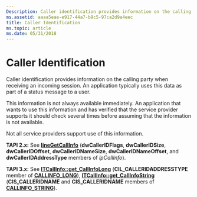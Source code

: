 ```yaml
---
Description: Caller identification provides information on the calling party when receiving an incoming session. An application typically uses this data as part of a status message to a user.
ms.assetid: aaaa5eae-e917-44a7-b9c5-97ca2d9a4eec
title: Caller Identification
ms.topic: article
ms.date: 05/31/2018
---
```


# Caller Identification

Caller identification provides information on the calling party when receiving an incoming session. An application typically uses this data as part of a status message to a user.

This information is not always available immediately. An application that wants to use this information and has verified that the service provider supports it should check several times before assuming that the information is not available.

Not all service providers support use of this information.

**TAPI 2.x:** See [**lineGetCallInfo**](/windows/win32/api/tapi/nf-tapi-linegetcallinfo) (**dwCallerIDFlags**, **dwCallerIDSize**, **dwCallerIDOffset**, **dwCallerIDNameSize**, **dwCallerIDNameOffset**, and **dwCallerIDAddressType** members of *lpCallInfo*).

**TAPI 3.x:** See [**ITCallInfo::get\_CallInfoLong**](/windows/desktop/api/tapi3if/nf-tapi3if-itcallinfo-get_callinfolong) (**CIL\_CALLERIDADDRESSTYPE** member of [**CALLINFO\_LONG**](/windows/desktop/api/Tapi3if/ne-tapi3if-callinfo_long)), [**ITCallInfo::get\_CallInfoString**](/windows/desktop/api/tapi3if/nf-tapi3if-itcallinfo-get_callinfostring) (**CIS\_CALLERIDNAME** and **CIS\_CALLERIDNAME** members of [**CALLINFO\_STRING**](/windows/desktop/api/Tapi3if/ne-tapi3if-callinfo_string)).

 

 